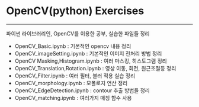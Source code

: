 #  OpenCV(python) Exercises
---
파이썬 라이브러리인, OpenCV를 이용한 공부, 실습한 파일들 정리

- OpenCV_Basic.ipynb : 기본적인 opencv 내용 정리
- OpenCV_imageSetting.ipynb : 기본적인 이미지 전처리 방법 정리
- OpenCV Masking,Histogram.ipynb : 여러 마스킹, 히스토그램 정리
- OpenCV_Translation,Rotation.ipynb : 영상 이동, 회전, 원근조절등 정리
- OpenCV_Filter.ipynb : 여러 필터, 블러 적용 실습 정리
- OpenCV_morphology.ipynb : 모폴로지 연산 정리
- OpenCV_EdgeDetection.ipynb : contour 추출 방법들 정리
- OpenCV_matching.ipynb : 여러가지 매칭 함수 사용
